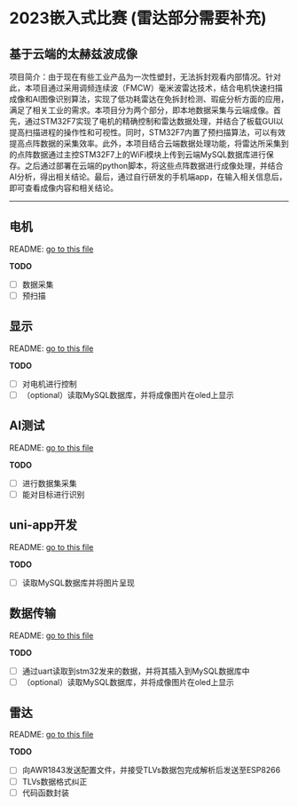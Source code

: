 # 2023嵌入式比赛 (雷达部分需要补充)
## 基于云端的太赫兹波成像
 项目简介：由于现在有些工业产品为一次性塑封，无法拆封观看内部情况。针对此，本项目通过采用调频连续波（FMCW）毫米波雷达技术，结合电机快速扫描成像和AI图像识别算法，实现了低功耗雷达在免拆封检测、瑕疵分析方面的应用，满足了相关工业的需求。本项目分为两个部分，即本地数据采集与云端成像。首先，通过STM32F7实现了电机的精确控制和雷达数据处理，并结合了板载GUI以提高扫描进程的操作性和可视性。同时，STM32F7内置了预扫描算法，可以有效提高点阵数据的采集效率。此外，本项目结合云端数据处理功能，将雷达所采集到的点阵数据通过主控STM32F7上的WiFi模块上传到云端MySQL数据库进行保存。之后通过部署在云端的python脚本，将这些点阵数据进行成像处理，并结合AI分析，得出相关结论。最后，通过自行研发的手机端app，在输入相关信息后，即可查看成像内容和相关结论。

---

## 电机
README: [go to this file](./电机/README.md)

**TODO**

- [ ] 数据采集
- [ ] 预扫描

## 显示
README: [go to this file](./显示/README.md)

**TODO**

- [ ] 对电机进行控制
- [ ] （optional）读取MySQL数据库，并将成像图片在oled上显示

## AI测试
README: [go to this file](./AI测试/README.md)

**TODO**

- [ ] 进行数据集采集
- [ ] 能对目标进行识别

## uni-app开发
README: [go to this file](./uni-app/README.md)

**TODO**

- [ ] 读取MySQL数据库并将图片呈现

## 数据传输
README: [go to this file](./数据传输/README.md)

**TODO**

- [ ] 通过uart读取到stm32发来的数据，并将其插入到MySQL数据库中
- [ ] （optional）读取MySQL数据库，并将成像图片在oled上显示

## 雷达
README: [go to this file](./数据传输/README.md)

**TODO**

- [ ] 向AWR1843发送配置文件，并接受TLVs数据包完成解析后发送至ESP8266
- [ ] TLVs数据格式纠正
- [ ] 代码函数封装
